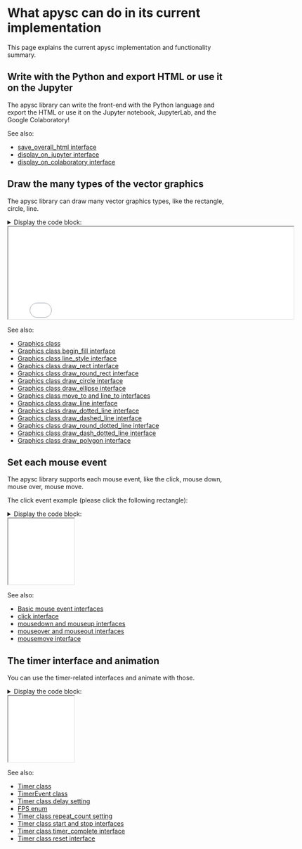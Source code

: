 # What apysc can do in its current implementation

This page explains the current apysc implementation and functionality summary.

## Write with the Python and export HTML or use it on the Jupyter

The apysc library can write the front-end with the Python language and export the HTML or use it on the Jupyter notebook, JupyterLab, and the Google Colaboratory!

See also:

- [save_overall_html interface](save_overall_html.md)
- [display_on_jupyter interface](display_on_jupyter.md)
- [display_on_colaboratory interface](display_on_colaboratory.md)

## Draw the many types of the vector graphics

The apysc library can draw many vector graphics types, like the rectangle, circle, line.

<details>
<summary>Display the code block:</summary>

```py
# runnable
import apysc as ap

ap.Stage(
    stage_width=650, stage_height=210, background_color='#333',
    stage_elem_id='stage')
sprite: ap.Sprite = ap.Sprite()

sprite.graphics.begin_fill(color='#0af')
sprite.graphics.draw_rect(x=50, y=50, width=50, height=50)

sprite.graphics.draw_round_rect(
    x=150, y=50, width=50, height=50, ellipse_width=12, ellipse_height=12)

sprite.graphics.draw_circle(x=275, y=75, radius=25)

sprite.graphics.draw_ellipse(x=375, y=75, width=50, height=30)

sprite.graphics.draw_polygon(
    points=[
        ap.Point2D(x=475, y=50),
        ap.Point2D(x=450, y=100),
        ap.Point2D(x=500, y=100),
    ])

sprite.graphics.begin_fill(color='')
sprite.graphics.line_style(color='#eee', thickness=3)
sprite.graphics.move_to(x=550, y=50)
sprite.graphics.line_to(x=600, y=50)
sprite.graphics.line_to(x=550, y=100)
sprite.graphics.line_to(x=600, y=100)

sprite.graphics.draw_line(x_start=50, y_start=130, x_end=600, y_end=130)
sprite.graphics.draw_dotted_line(
    x_start=50, y_start=130, x_end=600, y_end=130, dot_size=5)
sprite.graphics.draw_round_dotted_line(
    x_start=53, y_start=160, x_end=600, y_end=160, round_size=6, space_size=6)

ap.save_overall_html(
    dest_dir_path='what_apysc_can_do_draw_vector_graphics/')
```

</details>

<iframe src="static/what_apysc_can_do_draw_vector_graphics/index.html" width="650" height="210"></iframe>

See also:

- [Graphics class](graphics.md)
- [Graphics class begin_fill interface](graphics_begin_fill.md)
- [Graphics class line_style interface](graphics_line_style.md)
- [Graphics class draw_rect interface](graphics_draw_rect.md)
- [Graphics class draw_round_rect interface](graphics_draw_round_rect.md)
- [Graphics class draw_circle interface](graphics_draw_circle.md)
- [Graphics class draw_ellipse interface](graphics_draw_ellipse.md)
- [Graphics class move_to and line_to interfaces](graphics_move_to_and_line_to.md)
- [Graphics class draw_line interface](graphics_draw_line.md)
- [Graphics class draw_dotted_line interface](graphics_draw_dotted_line.md)
- [Graphics class draw_dashed_line interface](graphics_draw_dashed_line.md)
- [Graphics class draw_round_dotted_line interface](graphics_draw_round_dotted_line.md)
- [Graphics class draw_dash_dotted_line interface](graphics_draw_dash_dotted_line.md)
- [Graphics class draw_polygon interface](graphics_draw_polygon.md)

## Set each mouse event

The apysc library supports each mouse event, like the click, mouse down, mouse over, mouse move.

The click event example (please click the following rectangle):

<details>
<summary>Display the code block:</summary>

```py
# runnable
import apysc as ap


def on_click(
        e: ap.MouseEvent[ap.Rectangle], options: dict) -> None:
    """
    The handler that the rectangle calls when clicked.

    Parameters
    ----------
    e : ap.MouseEvent
        Event instance.
    options : dict
        Optional arguments dictionary.
    """
    color: ap.String = e.this.fill_color
    condition: ap.Boolean = color == '#00aaff'
    with ap.If(condition):
        e.this.fill_color = ap.String('#f0a')
    with ap.Else():
        e.this.fill_color = ap.String('#0af')


ap.Stage(
    stage_width=150, stage_height=150, background_color='#333',
    stage_elem_id='stage')
sprite: ap.Sprite = ap.Sprite()

sprite.graphics.begin_fill(color='#0af')
rectangle: ap.Rectangle = sprite.graphics.draw_rect(
    x=50, y=50, width=50, height=50)
rectangle.click(on_click)

ap.save_overall_html(
    dest_dir_path='what_apysc_can_do_mouse_event_click/')
```

</details>

<iframe src="static/what_apysc_can_do_mouse_event_click/index.html" width="150" height="150"></iframe>

See also:

- [Basic mouse event interfaces](mouse_event_basic.md)
- [click interface](click.md)
- [mousedown and mouseup interfaces](mousedown_and_mouseup.md)
- [mouseover and mouseout interfaces](mouseover_and_mouseout.md)
- [mousemove interface](mousemove.md)

## The timer interface and animation

You can use the timer-related interfaces and animate with those.

<details>
<summary>Display the code block:</summary>

```py
# runnable
from typing_extensions import TypedDict

import apysc as ap


class _Options(TypedDict):
    rectangle: ap.Rectangle
    alpha_direction: ap.Int


def on_timer(e: ap.TimerEvent, options: _Options) -> None:
    """
    The handler that the timer calls.

    Parameters
    ----------
    e : ap.TimerEvent
        Event instance.
    options : dict
        Optional arguments dictionary.
    """
    rectangle: ap.Rectangle = options['rectangle']
    alpha_direction: ap.Int = options['alpha_direction']
    current_alpha: ap.Number = rectangle.fill_alpha
    condition_1: ap.Boolean = current_alpha < 0.0
    condition_2: ap.Boolean = current_alpha > 1.0
    with ap.If(condition_1):
        alpha_direction.value = 1
    with ap.Elif(condition_2):
        alpha_direction.value = -1
    rectangle.fill_alpha += alpha_direction * 0.03
    rectangle.rotation_around_center += 1


ap.Stage(
    stage_width=150, stage_height=150, background_color='#333',
    stage_elem_id='stage')
sprite: ap.Sprite = ap.Sprite()

sprite.graphics.begin_fill(color='#0af')
alpha_direction: ap.Int = ap.Int(1)
rectangle: ap.Rectangle = sprite.graphics.draw_rect(
    x=50, y=50, width=50, height=50)
options: _Options = {
    'rectangle': rectangle, 'alpha_direction': alpha_direction}
timer: ap.Timer = ap.Timer(
    on_timer, delay=ap.FPS.FPS_60, options=options)
timer.start()

ap.save_overall_html(
    dest_dir_path='what_apysc_can_do_timer_animation/')
```

</details>

<iframe src="static/what_apysc_can_do_timer_animation/index.html" width="150" height="150"></iframe>

See also:

- [Timer class](timer.md)
- [TimerEvent class](timer_event.md)
- [Timer class delay setting](timer_delay.md)
- [FPS enum](fps.md)
- [Timer class repeat_count setting](timer_repeat_count.md)
- [Timer class start and stop interfaces](timer_start_and_stop.md)
- [Timer class timer_complete interface](timer_complete.md)
- [Timer class reset interface](timer_reset.md)